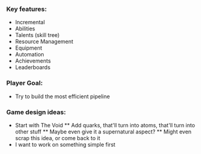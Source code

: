 ### Key features:
* Incremental
* Abilities 
* Talents (skill tree)
* Resource Management
* Equipment
* Automation
* Achievements
* Leaderboards

### Player Goal:
* Try to build the most efficient pipeline

### Game design ideas:
* Start with The Void
** Add quarks, that'll turn into atoms, that'll turn into other stuff
** Maybe even give it a supernatural aspect?
** Might even scrap this idea, or come back to it
* I want to work on something simple first

